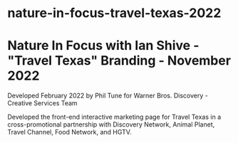 # nature-in-focus-travel-texas-2022

# Nature In Focus with Ian Shive - "Travel Texas" Branding - November 2022

Developed February 2022 by Phil Tune for Warner Bros. Discovery - Creative Services Team

Developed the front-end interactive marketing page for Travel Texas in a cross-promotional partnership with Discovery Network, Animal Planet, Travel Channel, Food Network, and HGTV.
